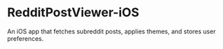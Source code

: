 # RedditPostViewer-iOS
An iOS app that fetches subreddit posts, applies themes, and stores user preferences.
